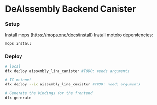 # DeAIssembly Backend Canister

### Setup

Install mops (https://mops.one/docs/install)
Install motoko dependencies:

```bash
mops install
```

### Deploy

```bash
# local
dfx deploy aissembly_line_canister #TODO: needs arguments

# IC mainnet
dfx deploy --ic aissembly_line_canister #TODO: needs arguments

# Generate the bindings for the frontend
dfx generate
```